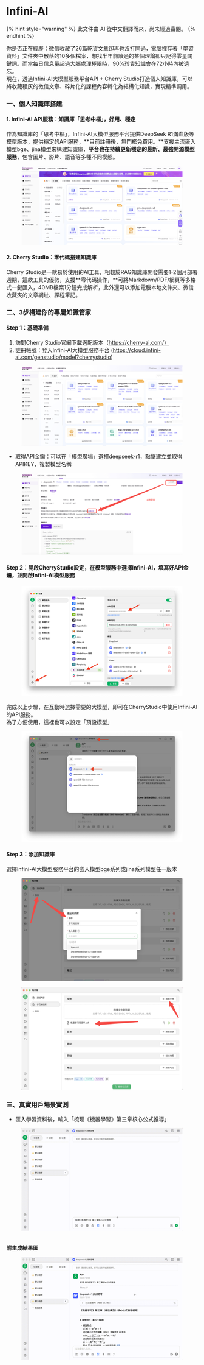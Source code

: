 # Infini-AI


{% hint style="warning" %}
此文件由 AI 從中文翻譯而來，尚未經過審閱。
{% endhint %}




你是否正在經歷：微信收藏了26篇乾貨文章卻再也沒打開過，電腦裡存著「學習資料」文件夾中散落的10多個檔案，想找半年前讀過的某個理論卻只記得零星關鍵詞。而當每日信息量超過大腦處理極限時，90%珍貴知識會在72小時內被遺忘。\
現在，透過Infini-AI大模型服務平台API + Cherry Studio打造個人知識庫，可以將收藏積灰的微信文章、碎片化的課程內容轉化為結構化知識，實現精準調用。

### 一、個人知識庫搭建

#### 1. Infini-AI API服務：知識庫「思考中樞」，好用、穩定

作為知識庫的「思考中樞」，Infini-AI大模型服務平台提供DeepSeek R1滿血版等模型版本，提供穩定的API服務，**目前註冊後，無門檻免費用。**支援主流嵌入模型bge、jina模型來構建知識庫，**平台也在持續更新穩定的最新、最強開源模型服務**，包含圖片、影片、語音等多種不同模態。

<figure><img src="../../.gitbook/assets/1280X1280 (1) (1).PNG" alt=""><figcaption></figcaption></figure>

#### 2. Cherry Studio：零代碼搭建知識庫

Cherry Studio是一款易於使用的AI工具，相較於RAG知識庫開發需要1-2個月部署週期，這款工具的優勢，支援**零代碼操作，**可將Markdown/PDF/網頁等多格式一鍵匯入，40MB檔案1分鐘完成解析，此外還可以添加電腦本地文件夾、微信收藏夾的文章網址、課程筆記。

### 二、3步構建你的專屬知識管家

#### Step 1：基礎準備

1. 訪問Cherry Studio官網下載適配版本（https://cherry-ai.com/）
2. 註冊帳號：登入Infini-AI大模型服務平台 (https://cloud.infini-ai.com/genstudio/model?cherrystudio)

<figure><img src="../../.gitbook/assets/image (90).png" alt=""><figcaption></figcaption></figure>

* 取得API金鑰：可以在「模型廣場」選擇deepseek-r1，點擊建立並取得APIKEY，複製模型名稱

<figure><img src="../../.gitbook/assets/output (1).png" alt=""><figcaption></figcaption></figure>

#### Step 2：開啟CherryStudio設定，在模型服務中選擇Infini-AI，填寫好API金鑰，並開啟Infini-AI模型服務

<figure><img src="../../.gitbook/assets/1280X1280 (2) (1).png" alt=""><figcaption></figcaption></figure>

完成以上步驟，在互動時選擇需要的大模型，即可在CherryStudio中使用Infini-AI的API服務。\
為了方便使用，這裡也可以設定「預設模型」

<figure><img src="../../.gitbook/assets/01445ab7-b863-4155-b517-2b6c3c581f47.png" alt=""><figcaption></figcaption></figure>

#### Step 3：添加知識庫

選擇Infini-AI大模型服務平台的嵌入模型bge系列或jina系列模型任一版本

<figure><img src="../../.gitbook/assets/1 (1).png" alt=""><figcaption></figcaption></figure>

<figure><img src="../../.gitbook/assets/2 (2).png" alt=""><figcaption></figcaption></figure>

### 三、真實用戶場景實測

* 匯入學習資料後，輸入「梳理《機器學習》第三章核心公式推導」

<figure><img src="../../.gitbook/assets/6bbdbd0d-5db4-4440-b840-3bb3f422b831.gif" alt=""><figcaption></figcaption></figure>

\
**附生成結果圖**

<figure><img src="../../.gitbook/assets/3.gif" alt=""><figcaption></figcaption></figure>